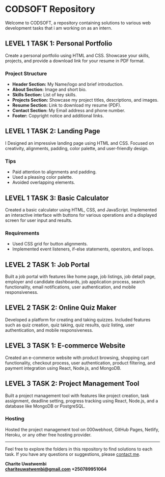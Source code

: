 # CODSOFT Repository

Welcome to CODSOFT, a repository containing solutions to various web development tasks that i am working on as an intern.

## LEVEL 1 TASK 1: Personal Portfolio

Create a personal portfolio using HTML and CSS. Showcase your skills, projects, and provide a download link for your resume in PDF format.

### Project Structure

- **Header Section:**  My Name/logo and brief introduction.
- **About Section:** Image and short bio.
- **Skills Section:** List of key skills.
- **Projects Section:** Showcase my project titles, descriptions, and images.
- **Resume Section:** Link to download my resume (PDF).
- **Contact Section:** My Email address and phone number.
- **Footer:** Copyright notice and additional links.

## LEVEL 1 TASK 2: Landing Page

I Designed an impressive landing page using HTML and CSS. Focused on creativity, alignments, padding, color palette, and user-friendly design.

### Tips

- Paid attention to alignments and padding.
- Used a pleasing color palette.
- Avoided overlapping elements.

## LEVEL 1 TASK 3: Basic Calculator

Created a basic calculator using HTML, CSS, and JavaScript. Implemented an interactive interface with buttons for various operations and a displayed screen for user input and results.

### Requirements

- Used CSS grid for button alignments.
- Implemented event listeners, if-else statements, operators, and loops.

## LEVEL 2 TASK 1: Job Portal

Built a job portal with features like home page, job listings, job detail page, employer and candidate dashboards, job application process, search functionality, email notifications, user authentication, and mobile responsiveness.

## LEVEL 2 TASK 2: Online Quiz Maker

Developed a platform for creating and taking quizzes. Included features such as quiz creation, quiz taking, quiz results, quiz listing, user authentication, and mobile responsiveness.

## LEVEL 3 TASK 1: E-commerce Website

Created an e-commerce website with product browsing, shopping cart functionality, checkout process, user authentication, product filtering, and payment integration using React, Node.js, and MongoDB.

## LEVEL 3 TASK 2: Project Management Tool

Built a project management tool with features like project creation, task assignment, deadline setting, progress tracking using React, Node.js, and a database like MongoDB or PostgreSQL.

### Hosting

Hosted the project management tool on 000webhost, GitHub Pages, Netlify, Heroku, or any other free hosting provider.

---

Feel free to explore the folders in this repository to find solutions to each task. If you have any questions or suggestions, please [contact me](mailto:[chariteuwatwembi@gmail.com]).

**Charite Uwatwembi  
chariteuwatwembi@gmail.com 
+250789951064**
